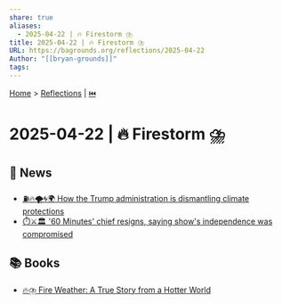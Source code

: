 ```yaml
---
share: true
aliases:
  - 2025-04-22 | 🔥 Firestorm ⛈️
title: 2025-04-22 | 🔥 Firestorm ⛈️
URL: https://bagrounds.org/reflections/2025-04-22
Author: "[[bryan-grounds]]"
tags: 
---
```

[Home](../index.md) > [Reflections](./index.md) | [⏮️](./2025-04-21.md)  
# 2025-04-22 | 🔥 Firestorm ⛈️  
## 📰 News  
- [⛽🔥🌪️🌀🌍 How the Trump administration is dismantling climate protections](../videos/how-the-trump-administration-is-dismantling-climate-protections.md)  
- [⏱️⚔️🏛️ '60 Minutes' chief resigns, saying show's independence was compromised](../articles/60-minutes-chief-resigns-saying-shows-independence-was-compromised.md)  
  
## 📚 Books  
- [🔥⛈️ Fire Weather: A True Story from a Hotter World](../books/fire-weather.md)